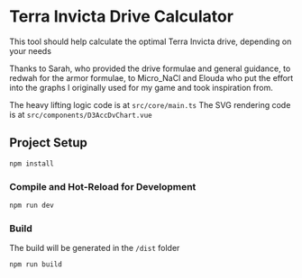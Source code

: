 # Terra Invicta Drive Calculator

This tool should help calculate the optimal Terra Invicta drive, depending on your needs

Thanks to Sarah, who provided the drive formulae and general guidance, to redwah for the armor formulae, to Micro_NaCl and Elouda who put the effort into the graphs I originally used for my game and took inspiration from.

The heavy lifting logic code is at `src/core/main.ts`
The SVG rendering code is at `src/components/D3AccDvChart.vue`
## Project Setup

```sh
npm install
```

### Compile and Hot-Reload for Development

```sh
npm run dev
```
### Build

The build will be generated in the `/dist` folder
```sh
npm run build
```
